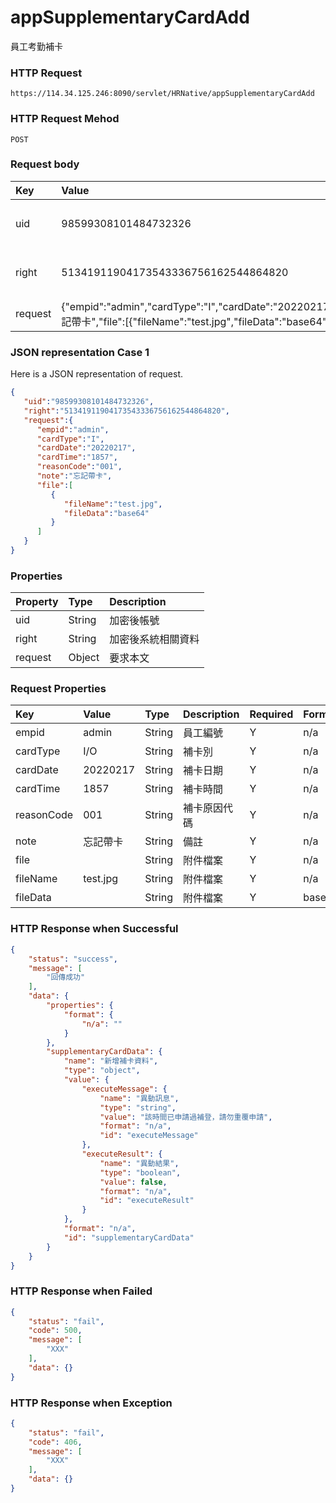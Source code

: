 # appSupplementaryCardAdd
員工考勤補卡

### HTTP Request
```
https://114.34.125.246:8090/servlet/HRNative/appSupplementaryCardAdd
```

### HTTP Request Mehod
```
POST
```

### Request body
| Key | Value | Type | Description |
|:----------|:-------------|:-----|:------------|
| uid | 98599308101484732326 | String | 需透過appLogin取得
| right | 51341911904173543336756162544864820 | String | 需透過appLogin取得 |
| request | {"empid":"admin","cardType":"I","cardDate":"20220217","cardTime":"1857","reasonCode":"001","note":"忘記帶卡","file":[{"fileName":"test.jpg","fileData":"base64"}]} | Object | 異動條件

### JSON representation Case 1
Here is a JSON representation of request.
```json
{
   "uid":"98599308101484732326",
   "right":"51341911904173543336756162544864820",
   "request":{
      "empid":"admin",
      "cardType":"I",
      "cardDate":"20220217",
      "cardTime":"1857",
      "reasonCode":"001",
      "note":"忘記帶卡",
      "file":[
         {
            "fileName":"test.jpg",
            "fileData":"base64"
         }
      ]
   }
}
```

### Properties
| Property | Type | Description |
|:---------|:-----|:------------|
| uid   | String | 加密後帳號 |
| right | String | 加密後系統相關資料 |
| request | Object | 要求本文 |

### Request Properties
| Key | Value | Type | Description | Required | Format | Note |
|:----------|:-------------|:-----|:------------|:------------|:------------|:------------|
| empid | admin | String | 員工編號 | Y | n/a | 異動欄位 |
| cardType | I/O | String | 補卡別 | Y | n/a | 進卡:I,出卡:O |
| cardDate | 20220217 | String | 補卡日期 | Y | n/a | AC(YYYYmmdd) |
| cardTime | 1857 | String | 補卡時間 | Y | n/a | TIME(HHmm) |
| reasonCode | 001 | String | 補卡原因代碼 | Y | n/a | 根據原因設定檔的代碼 |
| note | 忘記帶卡 | String | 備註 | Y | n/a | 補卡原因 |
| file |  | String | 附件檔案 | Y | n/a | 補卡附件 |
| fileName | test.jpg | String | 附件檔案 | Y | n/a | 補卡附件 |
| fileData |  | String | 附件檔案 | Y | base64 | 補卡附件 |

### HTTP Response when Successful
```json
{
    "status": "success",
    "message": [
        "回傳成功"
    ],
    "data": {
        "properties": {
            "format": {
                "n/a": ""
            }
        },
        "supplementaryCardData": {
            "name": "新增補卡資料",
            "type": "object",
            "value": {
                "executeMessage": {
                    "name": "異動訊息",
                    "type": "string",
                    "value": "該時間已申請過補登，請勿重覆申請",
                    "format": "n/a",
                    "id": "executeMessage"
                },
                "executeResult": {
                    "name": "異動結果",
                    "type": "boolean",
                    "value": false,
                    "format": "n/a",
                    "id": "executeResult"
                }
            },
            "format": "n/a",
            "id": "supplementaryCardData"
        }
    }
}
```

### HTTP Response when Failed
```json
{
    "status": "fail",
    "code": 500,
    "message": [
        "XXX"
    ],
    "data": {}
}
```

### HTTP Response when Exception
```json
{
    "status": "fail",
    "code": 406,
    "message": [
        "XXX"
    ],
    "data": {}
}
```

